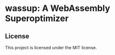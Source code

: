 # wassup: A WebAssembly Superoptimizer

## License

This project is licensed under the MIT license.
